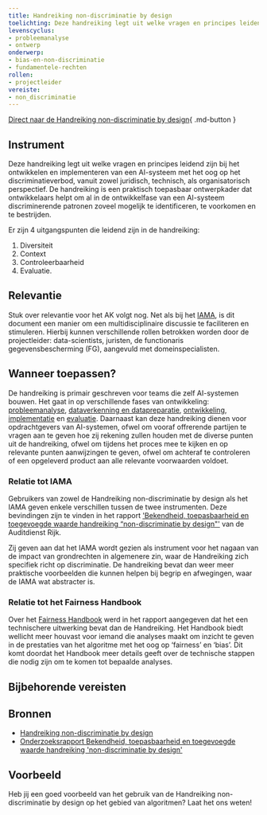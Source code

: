 ```yaml
---
title: Handreiking non-discriminatie by design
toelichting: Deze handreiking legt uit welke vragen en principes leidend zijn bij het ontwikkelen en implementeren van een AI-systeem met het oog op het discriminatieverbod, vanuit zowel juridisch, technisch, als organisatorisch perspectief.
levenscyclus:
- probleemanalyse
- ontwerp
onderwerp:
- bias-en-non-discriminatie
- fundamentele-rechten
rollen:
- projectleider
vereiste:
- non_discriminatie
---
```


<!-- tags -->

[Direct naar de Handreiking non-discriminatie by design](https://www.rijksoverheid.nl/documenten/rapporten/2021/06/10/handreiking-non-discriminatie-by-design){ .md-button }
## Instrument

Deze handreiking legt uit welke vragen en principes leidend zijn bij het ontwikkelen en implementeren van een AI-systeem met het oog op het discriminatieverbod, vanuit zowel juridisch, technisch, als organisatorisch perspectief.
De handreiking is een praktisch toepasbaar ontwerpkader dat ontwikkelaars helpt om al in de ontwikkelfase van een AI-systeem discriminerende patronen zoveel mogelijk te identificeren, te voorkomen en te bestrijden.

Er zijn 4 uitgangspunten die leidend zijn in de handreiking:

1. Diversiteit
2. Context
3. Controleerbaarheid
4. Evaluatie.


## Relevantie

Stuk over relevantie voor het AK volgt nog.
Net als bij het [IAMA](IAMA.md), is dit document een manier om een multidisciplinaire discussie te faciliteren en stimuleren. Hierbij kunnen verschillende rollen betrokken worden door de projectleider: data-scientists, juristen, de functionaris gegevensbescherming (FG), aangevuld met domeinspecialisten.

## Wanneer toepassen?
De handreiking is primair geschreven voor teams die zelf AI-systemen bouwen. Het gaat in op verschillende fases van ontwikkeling: [probleemanalyse](../levenscyclus/probleemanalyse.md), [dataverkenning en datapreparatie](../levenscyclus/dataverkenning-en-datapreparatie.md), [ontwikkeling](ontwikkelen.md), [implementatie](implementatie.md) en [evaluatie](verificatie-en-validatie.md).
Daarnaast kan deze handreiking dienen voor opdrachtgevers van AI-systemen, ofwel om vooraf offrerende partijen te vragen aan te geven hoe zij rekening zullen houden met de diverse punten uit de handreiking, ofwel om tijdens het proces mee te kijken en op relevante punten aanwijzingen te geven, ofwel om achteraf te controleren of een opgeleverd product aan alle relevante voorwaarden voldoet. 

### Relatie tot IAMA
Gebruikers van zowel de Handreiking non-discriminatie by design als het IAMA geven enkele verschillen tussen de twee instrumenten. Deze bevindingen zijn te vinden in het rapport ['Bekendheid, toepasbaarheid en toegevoegde waarde handreiking “non-discriminatie by design"'](https://open.overheid.nl/documenten/7052294a-e70a-4084-88da-d09ae5f202cb/file) van de Auditdienst Rijk.

Zij geven aan dat het IAMA wordt gezien als instrument voor het nagaan van de impact van grondrechten in algemenere zin, waar de Handreiking zich specifiek richt op discriminatie. De handreiking bevat dan weer meer praktische voorbeelden die kunnen helpen bij begrip en afwegingen, waar de IAMA wat abstracter is.

### Relatie tot het Fairness Handbook
Over het [Fairness Handbook](fairness-handbook.md) werd in het rapport aangegeven dat het een technischere uitwerking bevat dan de Handreiking. Het Handbook biedt wellicht meer houvast voor iemand die analyses maakt om inzicht te geven in de prestaties van het algoritme met het oog op ‘fairness’ en ‘bias’. Dit komt doordat het Handbook meer details geeft over de technische stappen die nodig zijn om te komen tot bepaalde analyses.

## Bijbehorende vereisten

<!-- list_vereisten_on_maatregelen_page -->

## Bronnen

- [Handreiking non-discriminatie by design](https://www.rijksoverheid.nl/documenten/rapporten/2021/06/10/handreiking-non-discriminatie-by-design)
- [Onderzoeksrapport Bekendheid, toepasbaarheid en toegevoegde waarde handreiking 'non-discriminatie by design'](https://open.overheid.nl/documenten/7052294a-e70a-4084-88da-d09ae5f202cb/file)

## Voorbeeld

Heb jij een goed voorbeeld van het gebruik van de Handreiking non-discriminatie by design op het gebied van algoritmen? Laat het ons weten!
